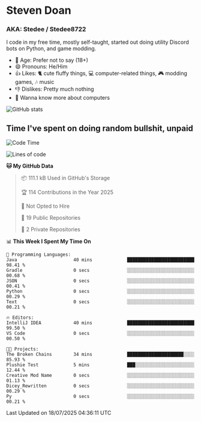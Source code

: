 # Steven Doan
### AKA: Stedee / Stedee8722
I code in my free time, mostly self-taught, started out doing utility Discord bots on Python, and game modding.

- 🤔 Age: Prefer not to say (18+)
- 😄 Pronouns: He/Him
- 👍 Likes: 🐈 cute fluffy things, 💻 computer-related things, 🎮 modding games, 🎶 music
- 👎 Dislikes: Pretty much nothing
- 🥹 Wanna know more about computers

![GitHub stats](https://github-readme-stats-iota-mocha-40.vercel.app/api?username=Stedee8722&show=prs_merged,prs_merged_percentage&show_icons=true&theme=transparent)

## Time I've spent on doing random bullshit, unpaid
<!--START_SECTION:Time I've spent on doing random bullshit, unpaid-->
![Code Time](http://img.shields.io/badge/Code%20Time-298%20hrs%2022%20mins-blue)

![Lines of code](https://img.shields.io/badge/From%20Hello%20World%20I%27ve%20Written-85.1%20thousand%20lines%20of%20code-blue)

**🐱 My GitHub Data** 

> 📦 111.1 kB Used in GitHub's Storage 
 > 
> 🏆 114 Contributions in the Year 2025
 > 
> 🚫 Not Opted to Hire
 > 
> 📜 19 Public Repositories 
 > 
> 🔑 2 Private Repositories 
 > 
📊 **This Week I Spent My Time On** 

```text
💬 Programming Languages: 
Java                     40 mins             █████████████████████████   98.41 % 
Gradle                   0 secs              ░░░░░░░░░░░░░░░░░░░░░░░░░   00.68 % 
JSON                     0 secs              ░░░░░░░░░░░░░░░░░░░░░░░░░   00.41 % 
Python                   0 secs              ░░░░░░░░░░░░░░░░░░░░░░░░░   00.29 % 
Text                     0 secs              ░░░░░░░░░░░░░░░░░░░░░░░░░   00.21 % 

🔥 Editors: 
IntelliJ IDEA            40 mins             █████████████████████████   99.50 % 
VS Code                  0 secs              ░░░░░░░░░░░░░░░░░░░░░░░░░   00.50 % 

🐱‍💻 Projects: 
The Broken Chains        34 mins             █████████████████████░░░░   85.93 % 
Plushie Test             5 mins              ███░░░░░░░░░░░░░░░░░░░░░░   12.44 % 
Creative Mod Name        0 secs              ░░░░░░░░░░░░░░░░░░░░░░░░░   01.13 % 
Dicey_Rewritten          0 secs              ░░░░░░░░░░░░░░░░░░░░░░░░░   00.29 % 
Py                       0 secs              ░░░░░░░░░░░░░░░░░░░░░░░░░   00.21 % 
```


 Last Updated on 18/07/2025 04:36:11 UTC
<!--END_SECTION:Time I've spent on doing random bullshit, unpaid-->
